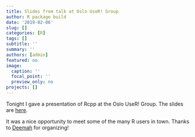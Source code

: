 ```yaml
---
title: Slides from talk at Oslo UseR! Group
author: R package build
date: '2019-02-06'
slug: []
categories: [R]
tags: []
subtitle: ''
summary: ''
authors: [admin]
featured: no
image:
  caption: ''
  focal_point: ''
  preview_only: no
projects: []
---
```



Tonight I gave a presentation of Rcpp at the Oslo UseR! Group. The slides are [here](https://osorensen.github.io/user-rcpp-2019/presentation.html#1).

It was a nice opportunity to meet some of the many R users in town. Thanks to [Deemah](https://www.ddrive.no/) for organizing!